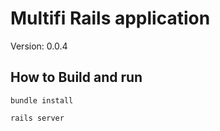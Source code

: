 # Multifi Rails application


Version: 0.0.4


## How to Build and run

```
bundle install
```

```
rails server
```

